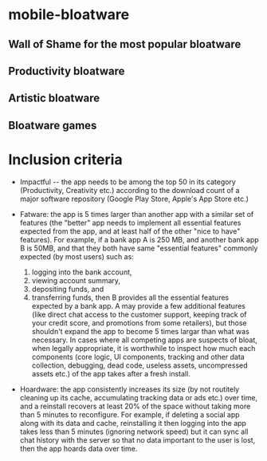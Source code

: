 # mobile-bloatware

## Wall of Shame for the most popular bloatware

## Productivity bloatware

## Artistic bloatware

## Bloatware games

# Inclusion criteria

- Impactful -- the app needs to be among the top 50 in its category (Productivity, Creativity etc.) according to the download count of a major software repository (Google Play Store, Apple's App Store etc.)

- Fatware: the app is 5 times larger than another app with a similar set of features (the "better" app needs to implement all essential features expected from the app, and at least half of the other "nice to have" features). For example, if a bank app A is 250 MB, and another bank app B is 50MB, and that they both have same "essential features" commonly expected (by most users) such as: 
   1. logging into the bank account, 
   2. viewing account summary, 
   3. depositing funds, and 
   4. transferring funds, 
then B provides all the essential features expected by a bank app. A may provide a few additional features (like direct chat access to the customer support, keeping track of your credit score, and promotions from some retailers), but those shouldn't expand the app to become 5 times largar than what was necessary. In cases where all competing apps are suspects of bloat, when legally appropriate, it is worthwhile to inspect how much each components (core logic, UI components, tracking and other data collection, debugging, dead code, useless assets, uncompressed assets etc.) of the app takes after a fresh install.

- Hoardware: the app consistently increases its size (by not routitely cleaning up its cache, accumulating tracking data or ads etc.) over time, and a reinstall recovers at least 20% of the space without taking more than 5 minutes to reconfigure. For example, if deleting a social app along with its data and cache, reinstalling it then logging into the app takes less than 5 minutes (ignoring network speed) but it can sync all chat history with the server so that no data important to the user is lost, then the app hoards data over time.

